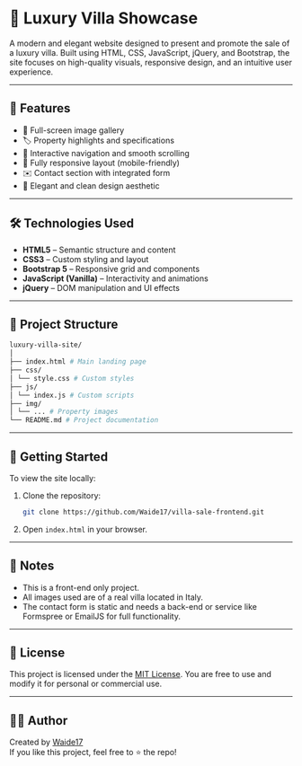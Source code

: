 # 🏡 Luxury Villa Showcase

A modern and elegant website designed to present and promote the sale of a luxury villa. Built using HTML, CSS, JavaScript, jQuery, and Bootstrap, the site focuses on high-quality visuals, responsive design, and an intuitive user experience.

---

## 🌟 Features

- 📸 Full-screen image gallery
- 🏷️ Property highlights and specifications
- 🧭 Interactive navigation and smooth scrolling
- 📱 Fully responsive layout (mobile-friendly)
- ✉️ Contact section with integrated form
- 🎨 Elegant and clean design aesthetic

---

## 🛠️ Technologies Used

- **HTML5** – Semantic structure and content
- **CSS3** – Custom styling and layout
- **Bootstrap 5** – Responsive grid and components
- **JavaScript (Vanilla)** – Interactivity and animations
- **jQuery** – DOM manipulation and UI effects

---

## 📁 Project Structure

```bash
luxury-villa-site/
│
├── index.html # Main landing page
├── css/
│ └── style.css # Custom styles
├── js/
│ └── index.js # Custom scripts
├── img/
│ └── ... # Property images
└── README.md # Project documentation
```
---

## 🚀 Getting Started

To view the site locally:

1. Clone the repository:
   ```bash
   git clone https://github.com/Waide17/villa-sale-frontend.git
   
2. Open `index.html` in your browser.

---

## 📌 Notes

- This is a front-end only project.
- All images used are of a real villa located in Italy.
- The contact form is static and needs a back-end or service like Formspree or EmailJS for full functionality.

---

## 🪪 License

This project is licensed under the [MIT License](LICENSE). You are free to use and modify it for personal or commercial use.

---

## 🙋‍♂️ Author

Created by [Waide17](https://github.com/Waide17)  
If you like this project, feel free to ⭐️ the repo!


